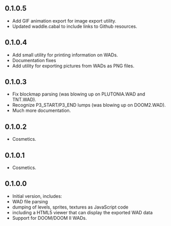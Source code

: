 ## 0.1.0.5

* Add GIF animation export for image export utility.
* Updated waddle.cabal to include links to Github resources.

## 0.1.0.4

* Add small utility for printing information on WADs.
* Documentation fixes
* Add utility for exporting pictures from WADs as PNG files.

## 0.1.0.3

* Fix blockmap parsing (was blowing up on PLUTONIA.WAD and TNT.WAD).
* Recognize P3_START/P3_END lumps (was blowing up on DOOM2.WAD).
* Much more documentation.

## 0.1.0.2

* Cosmetics.

## 0.1.0.1

* Cosmetics.

## 0.1.0.0

* Initial version, includes:
* WAD file parsing
* dumping of levels, sprites, textures as JavaScript code
* including a HTML5 viewer that can display the exported WAD data
* Support for DOOM/DOOM II WADs.
